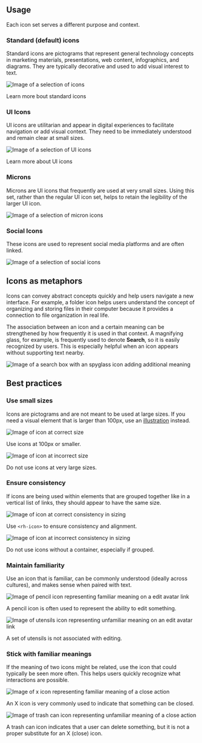 ## Usage

Each icon set serves a different purpose and context.

### Standard (default) icons

Standard icons are pictograms that represent general technology concepts in marketing materials, presentations, web content, infographics, and diagrams. They are typically decorative and used to add visual interest to text.

<uxdot-example width-adjustment="496px">
  <img src="../icon-usage-standard-icons.svg" alt="Image of a selection of icons">
</uxdot-example>

<rh-cta href="https://www.redhat.com/en/about/brand/standards/icons/standard-icons">Learn more bout standard icons</rh-cta>

### UI Icons

UI icons are utilitarian and appear in digital experiences to facilitate navigation or add visual context. They need to be immediately understood and remain clear at small sizes.

<uxdot-example width-adjustment="208px">
  <img src="../icon-usage-ui-icons.svg" alt="Image of a selection of UI icons">
</uxdot-example>

<rh-cta href="https://www.redhat.com/en/about/brand/standards/icons/ui-icons">Learn more about UI icons</rh-cta>

### Microns

Microns are UI icons that frequently are used at very small sizes. Using this set, rather than the regular UI icon set, helps to retain the legibility of the larger UI icon.

<uxdot-example width-adjustment="178px">
  <img src="../icon-usage-microns.svg" alt="Image of a selection of micron icons">
</uxdot-example>

### Social Icons

These icons are used to represent social media platforms and are often linked.

<uxdot-example width-adjustment="218px">
  <img src="../icon-usage-social.svg" alt="Image of a selection of social icons">
</uxdot-example>

## Icons as metaphors

Icons can convey abstract concepts quickly and help users navigate a new interface. For example, a folder icon helps users understand the concept of organizing and storing files in their computer because it provides a connection to file organization in real life. 

The association between an icon and a certain meaning can be strengthened by how frequently it is used in that context. A magnifying glass, for example, is frequently used to denote <strong>Search</strong>, so it is easily recognized by users. This is especially helpful when an icon appears without supporting text nearby.

<uxdot-example color-palette="darkest">
  <img src="../icon-as-metaphor.png" alt="Image of a search box with an spyglass icon adding additional meaning">
</uxdot-example>

## Best practices

### Use small sizes

Icons are pictograms and are not meant to be used at large sizes. If you need a visual element that is larger than 100px, use an [illustration](https://www.redhat.com/en/about/brand/standards/illustration) instead.

<div class="grid sm-two-columns">
  <uxdot-best-practice do>
    <uxdot-example slot="image" width-adjustment="360px">
      <img src="../icon-best-practices-size-limit-do.svg" alt="Image of icon at correct size">
    </uxdot-example>
    <p>Use icons at 100px or smaller.</p>
  </uxdot-best-practice>

  <uxdot-best-practice dont>
    <uxdot-example slot="image" width-adjustment="360px">
      <img src="../icon-best-practices-size-limit-dont.svg" alt="Image of icon at incorrect size">
    </uxdot-example>
    <p>Do not use icons at very large sizes.</p>
  </uxdot-best-practice>
</div>

### Ensure consistency

If icons are being used within elements that are grouped together like in a vertical list of links, they should appear to have the same size.

<div class="grid sm-two-columns">
  <uxdot-best-practice do>
    <uxdot-example slot="image" width-adjustment="267px">
      <img src="../icon-best-practices-consistent-sizes-do.svg" alt="Image of icon at correct consistency in sizing">
    </uxdot-example>
    <p>Use <code>&lt;rh-icon&gt;</code> to ensure consistency and alignment.</p>
  </uxdot-best-practice>

  <uxdot-best-practice dont>
    <uxdot-example slot="image" width-adjustment="267px">
      <img src="../icon-best-practices-consistent-sizes-dont.svg" alt="Image of icon at incorrect consistency in sizing">
    </uxdot-example>
    <p>Do not use icons without a container, especially if grouped.</p>
  </uxdot-best-practice>
</div>

### Maintain familiarity

Use an icon that is familiar, can be commonly understood (ideally across cultures), and makes sense when paired with text.

<div class="grid sm-two-columns">
  <uxdot-best-practice do>
    <uxdot-example slot="image" width-adjustment="101px">
      <img src="../icon-best-practices-familiar-meanings-do-1.svg" alt="Image of pencil icon representing familiar meaning on a edit avatar link">
    </uxdot-example>
    <p>A pencil icon is often used to represent the ability to edit something.</p>
  </uxdot-best-practice>

  <uxdot-best-practice dont>
    <uxdot-example slot="image" width-adjustment="109px">
      <img src="../icon-best-practices-familiar-meanings-dont-1.svg" alt="Image of utensils icon representing unfamiliar meaning on an edit avatar link">
    </uxdot-example>
    <p>A set of utensils is not associated with editing.</p>
  </uxdot-best-practice>
</div>

### Stick with familiar meanings

If the meaning of two icons might be related, use the icon that could typically be seen more often. This helps users quickly recognize what interactions are possible.

<div class="grid sm-two-columns">
  <uxdot-best-practice do>
    <uxdot-example slot="image" width-adjustment="65px">
      <img src="../icon-best-practices-familiar-meanings-do-2.svg" alt="Image of x icon representing familiar meaning of a close action">
    </uxdot-example>
    <p>An X icon is very commonly used to indicate that something can be closed.</p>
  </uxdot-best-practice>

  <uxdot-best-practice dont>
    <uxdot-example slot="image" width-adjustment="65px">
      <img src="../icon-best-practices-familiar-meanings-dont-2.svg" alt="Image of trash can icon representing unfamiliar meaning of a close action">
    </uxdot-example>
    <p>A trash can icon indicates that a user can delete something, but it is not a proper substitute for an X (close) icon.</p>
  </uxdot-best-practice>
</div>
